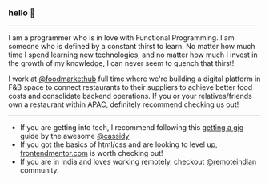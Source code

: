 ### hello 👋
---
I am a programmer who is in love with Functional Programming. I am someone who is defined by a constant thirst to learn. No matter how much time I spend learning new technologies, and no matter how much I invest in the growth of my knowledge, I can never seem to quench that thirst!
<!--
I love Elixir and plan to learn and involve more into it. I like to learn new things by implementing them on side projects and getting involved in related communities. I'm currently being mentored by the awesome [@BrooklinJazz](https://github.com/BrooklinJazz) while being an early tester on [DockYard Academy](https://dockyard.com/blog/2022/07/26/what-to-expect-from-the-dockyard-academy-q-a-with-instructor-brooklin-myers).
-->
I work at [@foodmarkethub](https://foodmarkethub.com/) full time where we're building a digital platform in F&B space to connect restaurants to their suppliers to achieve better food costs and consolidate backend operations. If you or your relatives/friends own a restaurant within APAC, definitely recommend checking us out!  
<!--
During weekends, I can be seen working on freelance projects or helping folks to get into tech or even taking a course or sometimes attending a virtual event.
-->
--- 
- If you are getting into tech, I recommend following this [getting a gig](https://github.com/cassidoo/getting-a-gig) guide by the awesome [@cassidy](https://twitter.com/cassidoo)  
- If you got the basics of html/css and are looking to level up, [frontendmentor.com](https://www.frontendmentor.io/) is worth checking out!  
- If you are in India and loves working remotely, checkout [@remoteindian](https://remoteindian.com/) community.
<!--
---
Checkout my [portfolio site](https://zeshhaan.github.io/portfolio/) for a bit more about myself. Ask me about anything, I am happy to help.
-->

